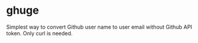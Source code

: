 # ghuge
Simplest way to convert Github user name to user email without Github API token.
Only curl is needed.
